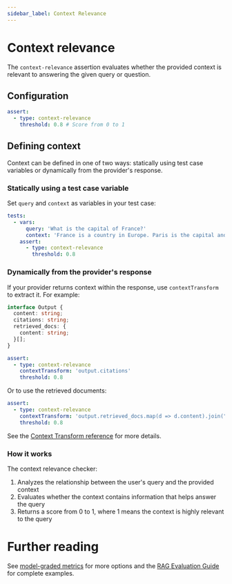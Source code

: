 ```yaml
---
sidebar_label: Context Relevance
---
```


# Context relevance

The `context-relevance` assertion evaluates whether the provided context is relevant to answering the given query or question.

## Configuration

```yaml
assert:
  - type: context-relevance
    threshold: 0.8 # Score from 0 to 1
```

## Defining context

Context can be defined in one of two ways: statically using test case variables or dynamically from the provider's response.

### Statically using a test case variable

Set `query` and `context` as variables in your test case:

```yaml
tests:
  - vars:
      query: 'What is the capital of France?'
      context: 'France is a country in Europe. Paris is the capital and largest city of France.'
    assert:
      - type: context-relevance
        threshold: 0.8
```

### Dynamically from the provider's response

If your provider returns context within the response, use `contextTransform` to extract it. For example:

```typescript
interface Output {
  content: string;
  citations: string;
  retrieved_docs: {
    content: string;
  }[];
}
```

```yaml
assert:
  - type: context-relevance
    contextTransform: 'output.citations'
    threshold: 0.8
```

Or to use the retrieved documents:

```yaml
assert:
  - type: context-relevance
    contextTransform: 'output.retrieved_docs.map(d => d.content).join("\n")'
    threshold: 0.8
```

See the [Context Transform reference](/docs/configuration/reference#context-transforms) for more details.

### How it works

The context relevance checker:

1. Analyzes the relationship between the user's query and the provided context
2. Evaluates whether the context contains information that helps answer the query
3. Returns a score from 0 to 1, where 1 means the context is highly relevant to the query

# Further reading

See [model-graded metrics](/docs/configuration/expected-outputs/model-graded) for more options and the [RAG Evaluation Guide](/docs/guides/evaluate-rag) for complete examples.
